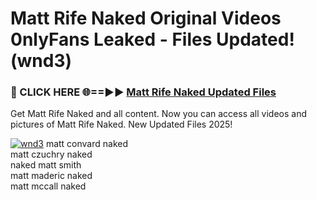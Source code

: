 # Matt Rife Naked Original Videos 0nlyFans Leaked - Files Updated! (wnd3)

<h3>🔴 CLICK HERE 🌐==►► <a href="https://tinyurl.com/yckcrads" rel="nofollow">Matt Rife Naked Updated Files</a></h3>

Get Matt Rife Naked and all content. Now you can access all videos and pictures of Matt Rife Naked. New Updated Files 2025!

[![wnd3](https://i.imgur.com/hpKpOFt.gif)](https://tinyurl.com/yckcrads)
matt convard naked<br>
matt czuchry naked<br>
naked matt smith<br>
matt maderic naked<br>
matt mccall naked